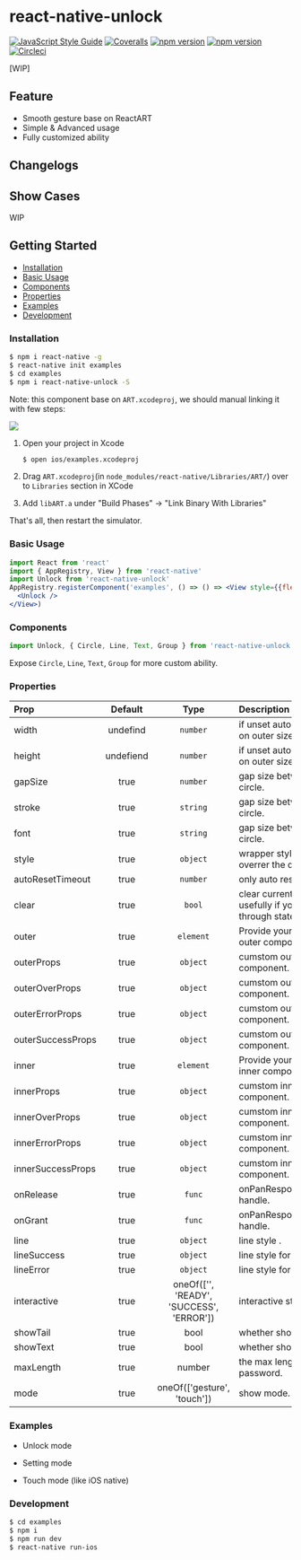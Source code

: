 # react-native-unlock

<p>
  <a href="http://standardjs.com/"><img alt="JavaScript Style Guide" src="https://img.shields.io/badge/code%20style-standard-brightgreen.svg?style=flat-square"></a>
  <a href="https://coveralls.io/github/leecade/react-native-unlock"><img alt="Coveralls" src="https://img.shields.io/coveralls/leecade/react-native-unlock.svg?style=flat-square"></a>
  <a href="https://npmjs.org/package/react-native-unlock"><img alt="npm version" src="http://img.shields.io/npm/v/react-native-unlock.svg?style=flat-square"></a>
  <a href="https://npmjs.org/package/react-native-unlock"><img alt="npm version" src="http://img.shields.io/npm/dm/react-native-unlock.svg?style=flat-square"></a>
  <a href="https://circleci.com/gh/leecade/react-native-unlock"><img alt="Circleci" src="https://img.shields.io/circleci/token/72d6756394f8489fe6d870e3fb71f2f3658a3518/project/github/leecade/react-native-unlock/master.svg?style=flat-square&label=build&logo=data%3Aimage%2Fpng%3Bbase64%2CiVBORw0KGgoAAAANSUhEUgAAABwAAAAcCAMAAABF0y%2BmAAAAdVBMVEUAAAC7u7upqam4uLi7u7uysrK6urq6urq7u7u6urq7u7u7u7u6urq5ubm3t7e7u7u7u7u7u7u6urq5ubm2tra7u7u7u7u7u7u6urq5ubm6urq4uLi7u7u6urq7u7u7u7u1tbW6urq6urq6urq7u7u6urq7u7uZ6jesAAAAJnRSTlMA%2BAke5xPwbbZ%2FdWZSLij0r51eNA7p2b6cTTwZ39TERRamklXKl9fT8SUAAAD3SURBVCjPhZPrGoIgDIYHAmKgZZppdrAT93%2BJoWuF6ZPvr08%2BGRsb8IEXZs9EbiOYECUnhyh95yOLr4QLOB8Cr9u4Mev447UPNyGhmHs3g0EzcYQ4VWvSKu29jL6vF8l5FlcO0b2Zo1YWEHnFBeZTbhXK5lvXO%2FcawKK69ctlkQ0XshuWjiW0JvYY6RcvlWObXtwwWAoEbci9ajBaE5hbLMdvTdkgt0vmNKylsNFqoA0Tqt8J0V95UEqmqJQOi2J4QNiI2usnSmboaE3XF168tlEpi0TQ50%2FL1FGwccuA6z%2FNhu48NyaEnB8wIp6O5vJQj59DHT6HF7O7OuRQVm7zAAAAAElFTkSuQmCC"></a>
</p>

[WIP]

## Feature

- Smooth gesture base on ReactART
- Simple & Advanced usage
- Fully customized ability

## Changelogs

## Show Cases

WIP

## Getting Started

- [Installation](#installation)
- [Basic Usage](#basic-usage)
- [Components](#components)
- [Properties](#properties)
- [Examples](#examples)
- [Development](#development)

### Installation

```sh
$ npm i react-native -g
$ react-native init examples
$ cd examples
$ npm i react-native-unlock -S
```

Note: this component base on `ART.xcodeproj`, we should manual linking it with few steps:

![](https://cloud.githubusercontent.com/assets/533360/20092343/9e1dcef6-a5d2-11e6-9ad1-53e7ed7558ae.png)

1. Open your project in Xcode

    ```sh
    $ open ios/examples.xcodeproj
    ```

2. Drag `ART.xcodeproj`(in `node_modules/react-native/Libraries/ART/`) over to `Libraries` section in XCode

3. Add `libART.a` under "Build Phases" -> "Link Binary With Libraries"

That's all, then restart the simulator.

### Basic Usage

```jsx
import React from 'react'
import { AppRegistry, View } from 'react-native'
import Unlock from 'react-native-unlock'
AppRegistry.registerComponent('examples', () => () => <View style={{flex: 1}}>
  <Unlock />
</View>)
```

### Components

```jsx
import Unlock, { Circle, Line, Text, Group } from 'react-native-unlock'
```

Expose `Circle`, `Line`, `Text`, `Group` for more custom ability.

### Properties

| Prop  | Default  | Type | Description |
| :------------ |:---------------:| :---------------:| :-----|
| width | undefind | `number` | if unset autoLayout base on outer size. |
| height | undefiend | `number` | if unset autoLayout base on outer size. |
| gapSize | true | `number` | gap size between outer circle. |
| stroke | true | `string` | gap size between outer circle. |
| font | true | `string` | gap size between outer circle. |
| style | true | `object` | wrapper style will overrer the default. |
| autoResetTimeout | true | `number` | only auto reset if set. |
| clear | true | `bool` | clear current state, usefully if you want reset through state. |
| outer | true | `element` | Provide your cumstom outer component. |
| outerProps | true | `object` | cumstom outer component. |
| outerOverProps | true | `object` | cumstom outer component. |
| outerErrorProps | true | `object` | cumstom outer component. |
| outerSuccessProps | true | `object` | cumstom outer component. |
| inner | true | `element` | Provide your cumstom inner component. |
| innerProps | true | `object` | cumstom inner component. |
| innerOverProps | true | `object` | cumstom inner component. |
| innerErrorProps | true | `object` | cumstom inner component. |
| innerSuccessProps | true | `object` | cumstom inner component. |
| onRelease | true | `func` | onPanResponderRelease handle. |
| onGrant | true | `func` | onPanResponderGrant handle. |
| line | true | `object` | line style . |
| lineSuccess | true | `object` | line style for success. |
| lineError | true | `object` | line style for error. |
| interactive | true | oneOf(['', 'READY', 'SUCCESS', 'ERROR']) | interactive state. |
| showTail | true | bool | whether show tail line. |
| showText | true | bool | whether show inner text. |
| maxLength | true | number | the max length of password. |
| mode | true | oneOf(['gesture', 'touch']) | show mode. |

### Examples

- Unlock mode

- Setting mode

- Touch mode (like iOS native)

### Development

```sh
$ cd examples
$ npm i
$ npm run dev
$ react-native run-ios
```
